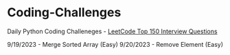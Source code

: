# Coding-Challenges

Daily Python Coding Challeneges - [LeetCode Top 150 Interview Questions](https://leetcode.com/studyplan/top-interview-150/)

9/19/2023 - Merge Sorted Array (Easy)
9/20/2023 - Remove Element (Easy)
